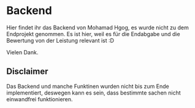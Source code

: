 # Backend

Hier findet ihr das Backend von Mohamad Hgog, es wurde nicht zu dem Endprojekt genommen. Es ist hier, weil es für die Endabgabe und die Bewertung von der Leistung relevant ist :D

Vielen Dank.


## Disclaimer

Das Backend und manche Funktinen wurden nicht bis zum Ende implementiert, deswegen kann es sein, dass bestimmte sachen nicht einwandfrei funktionieren.
